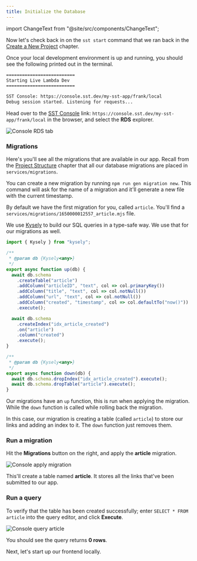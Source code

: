 ```yaml
---
title: Initialize the Database
---
```


import ChangeText from "@site/src/components/ChangeText";

Now let's check back in on the `sst start` command that we ran back in the [Create a New Project](create-a-new-project.md) chapter.

Once your local development environment is up and running, you should see the following printed out in the terminal.

```bash
==========================
Starting Live Lambda Dev
==========================

SST Console: https://console.sst.dev/my-sst-app/frank/local
Debug session started. Listening for requests...
```

Head over to the [SST Console](../console.md) link: `https://console.sst.dev/my-sst-app/frank/local` in the browser, and select the **RDS** explorer.

![Console RDS tab](/img/initialize-database/console-rds-tab.png)

### Migrations

Here's you'll see all the migrations that are available in our app. Recall from the [Project Structure](project-structure.md) chapter that all our database migrations are placed in `services/migrations`.

You can create a new migration by running `npm run gen migration new`. This command will ask for the name of a migration and it'll generate a new file with the current timestamp.

By default we have the first migration for you, called `article`. You'll find a `services/migrations/1650000012557_article.mjs` file.

We use [Kysely](https://koskimas.github.io/kysely/) to build our SQL queries in a type-safe way. We use that for our migrations as well.

```js title="services/migrations/1650000012557_article.mjs"
import { Kysely } from "kysely";

/**
 * @param db {Kysely<any>}
 */
export async function up(db) {
  await db.schema
    .createTable("article")
    .addColumn("articleID", "text", col => col.primaryKey())
    .addColumn("title", "text", col => col.notNull())
    .addColumn("url", "text", col => col.notNull())
    .addColumn("created", "timestamp", col => col.defaultTo("now()"))
    .execute();

  await db.schema
    .createIndex("idx_article_created")
    .on("article")
    .column("created")
    .execute();
}

/**
 * @param db {Kysely<any>}
 */
export async function down(db) {
  await db.schema.dropIndex("idx_article_created").execute();
  await db.schema.dropTable("article").execute();
}
```

Our migrations have an `up` function, this is run when applying the migration. While the `down` function is called while rolling back the migration.

In this case, our migration is creating a table (called `article`) to store our links and adding an index to it. The `down` function just removes them.

### Run a migration

<ChangeText>

Hit the **Migrations** button on the right, and apply the **article** migration.

</ChangeText>

![Console apply migration](/img/initialize-database/console-apply-migration.png)

This'll create a table named **article**. It stores all the links that've been submitted to our app.

### Run a query

To verify that the table has been created successfully; enter `SELECT * FROM article` into the query editor, and click **Execute**.

![Console query article](/img/initialize-database/console-query-article.png)

You should see the query returns **0 rows**.

Next, let's start up our frontend locally.
